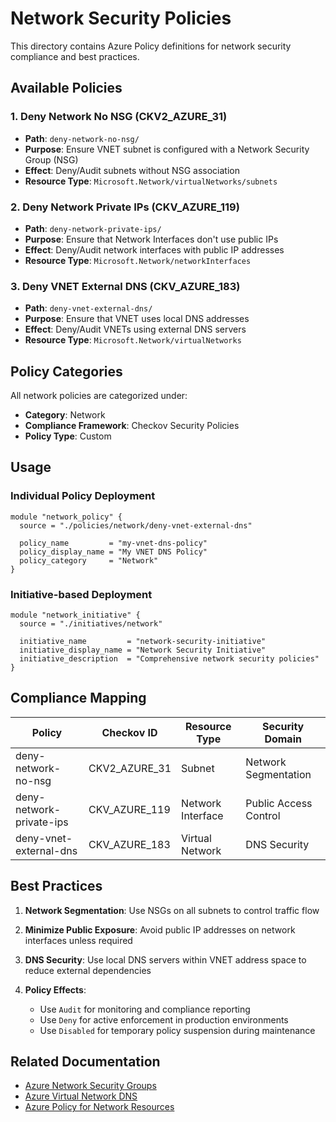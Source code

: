 # Network Security Policies

This directory contains Azure Policy definitions for network security compliance and best practices.

## Available Policies

### 1. Deny Network No NSG (CKV2_AZURE_31)

- **Path**: `deny-network-no-nsg/`
- **Purpose**: Ensure VNET subnet is configured with a Network Security Group (NSG)
- **Effect**: Deny/Audit subnets without NSG association
- **Resource Type**: `Microsoft.Network/virtualNetworks/subnets`

### 2. Deny Network Private IPs (CKV_AZURE_119)

- **Path**: `deny-network-private-ips/`
- **Purpose**: Ensure that Network Interfaces don't use public IPs
- **Effect**: Deny/Audit network interfaces with public IP addresses
- **Resource Type**: `Microsoft.Network/networkInterfaces`

### 3. Deny VNET External DNS (CKV_AZURE_183)

- **Path**: `deny-vnet-external-dns/`
- **Purpose**: Ensure that VNET uses local DNS addresses
- **Effect**: Deny/Audit VNETs using external DNS servers
- **Resource Type**: `Microsoft.Network/virtualNetworks`

## Policy Categories

All network policies are categorized under:

- **Category**: Network
- **Compliance Framework**: Checkov Security Policies
- **Policy Type**: Custom

## Usage

### Individual Policy Deployment

```hcl
module "network_policy" {
  source = "./policies/network/deny-vnet-external-dns"

  policy_name         = "my-vnet-dns-policy"
  policy_display_name = "My VNET DNS Policy"
  policy_category     = "Network"
}
```

### Initiative-based Deployment

```hcl
module "network_initiative" {
  source = "./initiatives/network"

  initiative_name         = "network-security-initiative"
  initiative_display_name = "Network Security Initiative"
  initiative_description  = "Comprehensive network security policies"
}
```

## Compliance Mapping

| Policy | Checkov ID | Resource Type | Security Domain |
|--------|------------|---------------|-----------------|
| deny-network-no-nsg | CKV2_AZURE_31 | Subnet | Network Segmentation |
| deny-network-private-ips | CKV_AZURE_119 | Network Interface | Public Access Control |
| deny-vnet-external-dns | CKV_AZURE_183 | Virtual Network | DNS Security |

## Best Practices

1. **Network Segmentation**: Use NSGs on all subnets to control traffic flow
2. **Minimize Public Exposure**: Avoid public IP addresses on network interfaces unless required
3. **DNS Security**: Use local DNS servers within VNET address space to reduce external dependencies
4. **Policy Effects**:

   - Use `Audit` for monitoring and compliance reporting
   - Use `Deny` for active enforcement in production environments
   - Use `Disabled` for temporary policy suspension during maintenance

## Related Documentation

- [Azure Network Security Groups](https://docs.microsoft.com/en-us/azure/virtual-network/network-security-groups-overview)
- [Azure Virtual Network DNS](https://docs.microsoft.com/en-us/azure/virtual-network/virtual-networks-name-resolution-for-vms-and-role-instances)
- [Azure Policy for Network Resources](https://docs.microsoft.com/en-us/azure/governance/policy/samples/built-in-policies#network)
